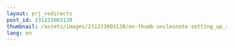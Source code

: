 ```yaml
---
layout: prj_redirects
post_id: 231223003138
thumbnail: /assets/images/231223003138/en-thumb-unclesnote-setting_up_xrdp_in_ubuntu_docker_on_synology_nas.png
lang: en
---
```

